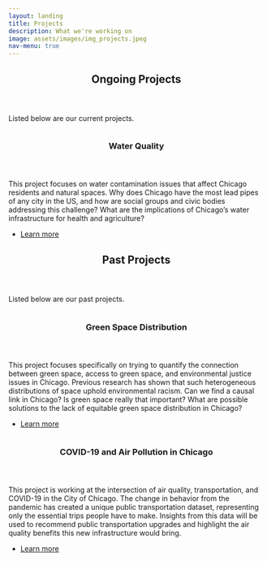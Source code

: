 ```yaml
---
layout: landing
title: Projects
description: What we're working on
image: assets/images/img_projects.jpeg
nav-menu: true
---
```


<!-- Main -->
<div id="main">

<!-- One -->
<section id="one">
	<div class="inner">
		<header class="major">
			<h2>Ongoing Projects</h2>
		</header>
		<p>Listed below are our current projects.</p>
	</div>
</section>

<!-- Two -->
<section id="two" class="spotlights">
	<section>
		<a href="z-water-quality-chicago.html" class="image"> 
			<img src="{% link assets/images/pic08.jpg %}" alt="" data-position="center center" />
		</a>
		<div class="content">
			<div class="inner">
				<header class="major">
					<h3>Water Quality</h3>
				</header>
				<p>This project focuses on water contamination issues that affect Chicago residents and natural spaces. Why does Chicago have the most lead pipes of any city in the US, and how are social groups and civic bodies addressing this challenge? What are the implications of Chicago’s water infrastructure for health and agriculture?
</p>
				<ul class="actions">
					<li><a href="z-water-quality-chicago.html" class="button">Learn more</a></li>
				</ul>
			</div>
		</div>
	</section>
</section>

<!-- Three -->
<section id="one">
	<div class="inner">
		<header class="major">
			<h2>Past Projects</h2>
		</header>
		<p>Listed below are our past projects.</p>
	</div>
</section>
	
<!-- Four -->
<section id="two" class="spotlights">
	<section>
		<a href="z-green-space-chicago.html" class="image"> 
			<img src="{% link assets/images/pic08.jpg %}" alt="" data-position="center center" />
		</a>
		<div class="content">
			<div class="inner">
				<header class="major">
					<h3>Green Space Distribution</h3>
				</header>
				<p>This project focuses specifically on trying to quantify the connection between green space, access to green space, and environmental justice issues in Chicago. Previous research has shown that such heterogeneous distributions of space uphold environmental racism. Can we find a causal link in Chicago? Is green space really that important? What are possible solutions to the lack of equitable green space distribution in Chicago?
</p>
				<ul class="actions">
					<li><a href="z-green-space-chicago.html" class="button">Learn more</a></li>
				</ul>
			</div>
		</div>
	</section>
</section>
<!-- Five -->
<section id="two" class="spotlights">
	<section>
		<a href="z-covid19-air-pollution.html" class="image"> 
			<img src="{% link assets/images/pic08.jpg %}" alt="" data-position="center center" />
		</a>
		<div class="content">
			<div class="inner">
				<header class="major">
					<h3>COVID-19 and Air Pollution in Chicago</h3>
				</header>
				<p>This project is working at the intersection of air quality, transportation, and COVID-19 in the City of Chicago. The change in behavior from the pandemic has created a unique public transportation dataset, representing only the essential trips people have to make. Insights from this data will be used to recommend public transportation upgrades and highlight the air quality benefits this new infrastructure would bring.</p>
				<ul class="actions">
					<li><a href="z-covid19-air-pollution.html" class="button">Learn more</a></li>
				</ul>
			</div>
		</div>
	</section>
</section>


<!-- Not used
<section id="three">
	<div class="inner">
		<header class="major">
			<h2>Massa libero</h2>
		</header>
		<p>Nullam et orci eu lorem consequat tincidunt vivamus et sagittis libero. Mauris aliquet magna magna sed nunc rhoncus pharetra. Pellentesque condimentum sem. In efficitur ligula tate urna. Maecenas laoreet massa vel lacinia pellentesque lorem ipsum dolor. Nullam et orci eu lorem consequat tincidunt. Vivamus et sagittis libero. Mauris aliquet magna magna sed nunc rhoncus amet pharetra et feugiat tempus.</p>
		<ul class="actions">
			<li><a href="generic.html" class="button next">Get Started</a></li>
		</ul>
	</div>
</section> -->

</div>
